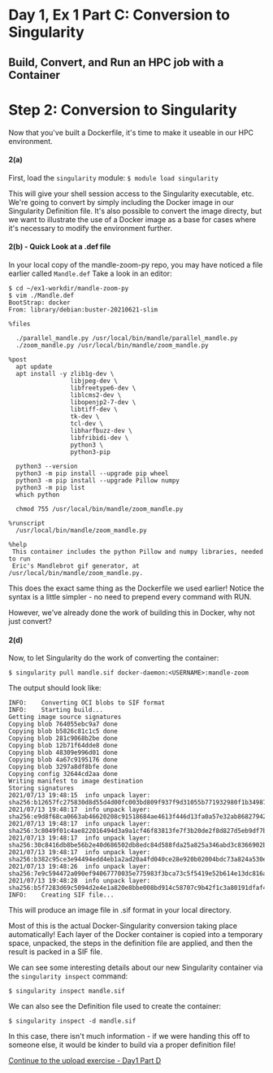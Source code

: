 # Day 1, Ex 1 Part C: Conversion to Singularity
## Build, Convert, and Run an HPC job with a Container


# Step 2: Conversion to Singularity
Now that you've built a Dockerfile, it's time to make it useable in our 
HPC environment.

#### 2(a)
First, load the `singularity` module:
```$ module load singularity```

This will give your shell session access to the Singularity executable, etc.
We're going to convert by simply including the Docker image
in our Singularity Definition file. It's also possible to convert the image
directy, but we want to illustrate the use of a Docker image as a base 
for cases where it's necessary to modify the environment further.

#### 2(b) - Quick Look at a .def file
In your local copy of the mandle-zoom-py repo, you may have noticed a file
earlier called ```Mandle.def``` 
Take a look in an editor:
```
$ cd ~/ex1-workdir/mandle-zoom-py
$ vim ./Mandle.def
BootStrap: docker
From: library/debian:buster-20210621-slim

%files

  ./parallel_mandle.py /usr/local/bin/mandle/parallel_mandle.py
  ./zoom_mandle.py /usr/local/bin/mandle/zoom_mandle.py

%post
  apt update
  apt install -y zlib1g-dev \
                 libjpeg-dev \
                 libfreetype6-dev \
                 liblcms2-dev \
                 libopenjp2-7-dev \
                 libtiff-dev \
                 tk-dev \
                 tcl-dev \
                 libharfbuzz-dev \
                 libfribidi-dev \
                 python3 \
                 python3-pip

  python3 --version
  python3 -m pip install --upgrade pip wheel
  python3 -m pip install --upgrade Pillow numpy
  python3 -m pip list
  which python

  chmod 755 /usr/local/bin/mandle/zoom_mandle.py

%runscript
  /usr/local/bin/mandle/zoom_mandle.py

%help
 This container includes the python Pillow and numpy libraries, needed to run
 Eric's Mandlebrot gif generator, at /usr/local/bin/mandle/zoom_mandle.py.
```

This does the exact same thing as the Dockerfile we used earlier! 
Notice the syntax is a little simpler - no need to prepend every command with RUN.

However, we've already done the work of building this in Docker, why not just convert?

#### 2(d)
Now, to let Singularity do the work of converting the container:

```$ singularity pull mandle.sif docker-daemon:<USERNAME>:mandle-zoom```

The output should look like:

```
INFO:    Converting OCI blobs to SIF format
INFO:    Starting build...
Getting image source signatures
Copying blob 764055ebc9a7 done  
Copying blob b5826c81c1c5 done  
Copying blob 281c9068b2be done  
Copying blob 12b71f64dde8 done  
Copying blob 48309e996d01 done  
Copying blob 4a67c9195176 done  
Copying blob 3297a8df8bfe done  
Copying config 32644cd2aa done  
Writing manifest to image destination
Storing signatures
2021/07/13 19:48:15  info unpack layer: sha256:b12657fc275830d8d55d4d00fc003bd809f937f9d31055b771932980f1b34987
2021/07/13 19:48:17  info unpack layer: sha256:e9d8f68ca0663ab46620208c91518684ae4613f446d13fa0a57e32ab86827942
2021/07/13 19:48:17  info unpack layer: sha256:3c8049f01c4ae822016494d3a9a1cf46f83813fe7f3b20de2f8d827d5eb9df7b
2021/07/13 19:48:17  info unpack layer: sha256:30c8416db8be56b2e40d686502db8edc84d588fda25a825a346abd3c8366902b
2021/07/13 19:48:17  info unpack layer: sha256:b382c95ce3e94494edd4eb1a2ad20a4fd040ce28e920b02004bdc73a824a530e
2021/07/13 19:48:26  info unpack layer: sha256:7e9c594472a090ef94067770035e775983f3bca73c5f5419e52b614e13dc816a
2021/07/13 19:48:28  info unpack layer: sha256:b5f7283d69c5094d2e4e1a820e8bbe008bd914c58707c9b42f1c3a80191dfaf4
INFO:    Creating SIF file...
```

<!--
The reason we're using `which` is thanks to the combination of Singularity's 
trust model and the module system - users are not allowed to build containers
without root permissions (because the build process can require touching
files that require root access), and the environment variables loaded by
the singularity modules do not transfer to the sub-process spawned by the
sudo command. Shell expansion happens **before** the sub-process, however, 
so we're still able to leverage environment settings, rather than using
the whole path to the binary.
-->

This will produce an image file in .sif format in your local directory.

Most of this is the actual Docker-Singularity conversion taking place automatically!
Each layer of the Docker container is copied into a temporary space, 
unpacked, the steps in the definition file are applied, and then the result is 
packed in a SIF file.

We can see some interesting details about our new Singularity container via the
```singularity inspect```
command:

```$ singularity inspect mandle.sif```

We can also see the Definition file used to create the container:

```$ singularity inspect -d mandle.sif```

In this case, there isn't much information - if we were handing this off to 
someone else, it would be kinder to build via a proper definition file!

[Continue to the upload exercise - Day1 Part D](https://github.com/XSEDE/Container_Tutorial/blob/main/PEARC21/Day1%20Ex%201%20Part%20D%20-%20Running.md)
